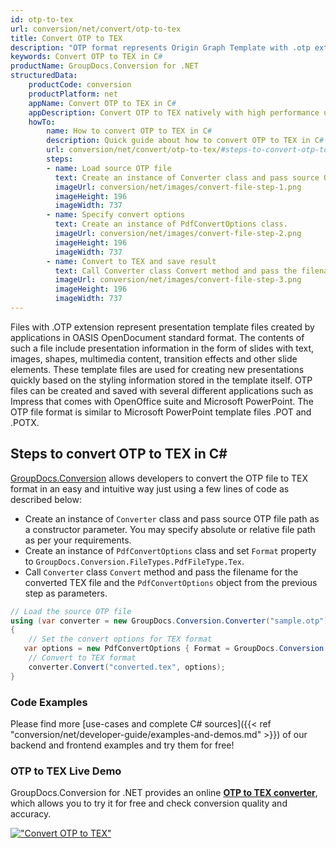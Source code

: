 ```yaml
---
id: otp-to-tex
url: conversion/net/convert/otp-to-tex
title: Convert OTP to TEX
description: "OTP format represents Origin Graph Template with .otp extension. Learn how to convert OTP to TEX file programmatically in C# language using GroupDocs.Conversion for .NET library."
keywords: Convert OTP to TEX in C#
productName: GroupDocs.Conversion for .NET
structuredData:
    productCode: conversion
    productPlatform: net
    appName: Convert OTP to TEX in C#
    appDescription: Convert OTP to TEX natively with high performance using C# language and server side GroupDocs.Conversion for .NET APIs, without the use of any software like Microsoft or Open Office.
    howTo:
        name: How to convert OTP to TEX in C# 
        description: Quick guide about how to convert OTP to TEX in C# with high performance and accuracy.
        url: conversion/net/convert/otp-to-tex/#steps-to-convert-otp-to-tex-in-c
        steps:
        - name: Load source OTP file 
          text: Create an instance of Converter class and pass source OTP file path as a constructor parameter. You may specify absolute or relative file path as per your requirements. 
          imageUrl: conversion/net/images/convert-file-step-1.png
          imageHeight: 196
          imageWidth: 737
        - name: Specify convert options 
          text: Create an instance of PdfConvertOptions class.
          imageUrl: conversion/net/images/convert-file-step-2.png
          imageHeight: 196
          imageWidth: 737
        - name: Convert to TEX and save result 
          text: Call Converter class Convert method and pass the filename for the converted HTML file and the PdfConvertOptions object from the previous step as parameters.
          imageUrl: conversion/net/images/convert-file-step-3.png
          imageHeight: 196
          imageWidth: 737
---
```


Files with .OTP extension represent presentation template files created by applications in OASIS OpenDocument standard format. The contents of such a file include presentation information in the form of slides with text, images, shapes, multimedia content, transition effects and other slide elements. These template files are used for creating new presentations quickly based on the styling information stored in the template itself. OTP files can be created and saved with several different applications such as Impress that comes with OpenOffice suite and Microsoft PowerPoint. The OTP file format is similar to Microsoft PowerPoint template files .POT and .POTX.

## Steps to convert OTP to TEX in C#

[GroupDocs.Conversion](https://products.groupdocs.com/conversion/net) allows developers to convert the OTP file to TEX format in an easy and intuitive way just using a few lines of code as described below:

* Create an instance of `Converter` class and pass source OTP file path as a constructor parameter. You may specify absolute or relative file path as per your requirements. 
* Create an instance of `PdfConvertOptions` class and set `Format` property to `GroupDocs.Conversion.FileTypes.PdfFileType.Tex`.
* Call `Converter` class `Convert` method and pass the filename for the converted TEX file and the `PdfConvertOptions` object from the previous step as parameters.

```csharp
// Load the source OTP file
using (var converter = new GroupDocs.Conversion.Converter("sample.otp"))
{
    // Set the convert options for TEX format
   var options = new PdfConvertOptions { Format = GroupDocs.Conversion.FileTypes.PdfFileType.Tex };
    // Convert to TEX format
    converter.Convert("converted.tex", options);
}
```

### Code Examples

Please find more [use-cases and complete C# sources]({{< ref "conversion/net/developer-guide/examples-and-demos.md" >}}) of our backend and frontend examples and try them for free!

### OTP to TEX Live Demo

GroupDocs.Conversion for .NET provides an online [**OTP to TEX converter**](https://products.groupdocs.app/conversion/otp-to-tex), which allows you to try it for free and check conversion quality and accuracy.

[!["Convert OTP to TEX"](conversion/net/images/convert-to-tex/convert-otp-to-tex.png)](https://products.groupdocs.app/conversion/otp-to-tex)